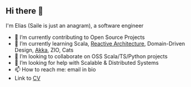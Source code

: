 ## Hi there 👋

I'm Elias (Saile is just an anagram), a software engineer

- 🔭 I’m currently contributing to Open Source Projects 
- 🌱 I’m currently learning Scala, [Reactive Architecture](https://akkademy.akka.io/share/v1/gamification/assigned_badge/6fa00fc6-fedf-4dbe-9647-812dc5cc6369/shared?lang=en&t=1726001110934), Domain-Driven Design, [Akka](https://akkademy.akka.io/share/v1/gamification/assigned_badge/95b11c88-9c3d-4e86-a422-b283b2d33ae7/shared?lang=en&t=1726001077112), ZIO, Cats
- 👯 I’m looking to collaborate on OSS Scala/TS/Python projects
- 🤔 I’m looking for help with Scalable & Distributed Systems
- 📫 How to reach me: email in bio
- Link to [CV](https://docs.google.com/document/d/e/2PACX-1vSzbi_dXhUCDyAY5IR_L3sHe_EfbdfLMUcL8zEkwrtZFWDUByIo1e2JHHiz02kk28509Kp-JEbBLxom/pub)

